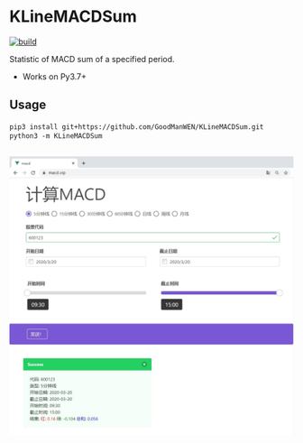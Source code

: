 # KLineMACDSum
[![build](https://github.com/GoodManWEN/KLineMACDSum/workflows/Build/badge.svg)](https://github.com/GoodManWEN/KLineMACDSum/actions?query=workflow%3ABuild)

Statistic of MACD sum of a specified period.
- Works on Py3.7+


## Usage
```
pip3 install git+https://github.com/GoodManWEN/KLineMACDSum.git
python3 -m KLineMACDSum
```

## 
![](https://github.com/GoodManWEN/KLineMACDSum/blob/master/screenshots/macd.vip.jpg)
